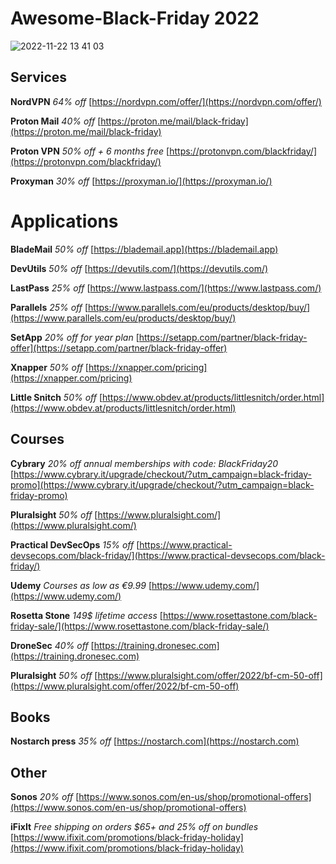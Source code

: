 # Awesome-Black-Friday 2022

![2022-11-22 13 41 03](https://user-images.githubusercontent.com/738921/203316739-6fc312d0-ea6e-47f6-b183-e91e674cbcd9.jpg)


## Services

**NordVPN** *64% off* [https://nordvpn.com/offer/](https://nordvpn.com/offer/)

**Proton Mail** *40% off* [https://proton.me/mail/black-friday](https://proton.me/mail/black-friday)

**Proton VPN** *50% off + 6 months free* [https://protonvpn.com/blackfriday/](https://protonvpn.com/blackfriday/)

**Proxyman** *30% off* [https://proxyman.io/](https://proxyman.io/)


# Applications

**BladeMail** *50% off* [https://blademail.app](https://blademail.app)

**DevUtils** *50% off* [https://devutils.com/](https://devutils.com/)

**LastPass** *25% off* [https://www.lastpass.com/](https://www.lastpass.com/)

**Parallels** *25% off* [https://www.parallels.com/eu/products/desktop/buy/](https://www.parallels.com/eu/products/desktop/buy/)

**SetApp** *20% off for year plan* [https://setapp.com/partner/black-friday-offer](https://setapp.com/partner/black-friday-offer)

**Xnapper** *50% off* [https://xnapper.com/pricing](https://xnapper.com/pricing)

**Little Snitch** *50% off* [https://www.obdev.at/products/littlesnitch/order.html](https://www.obdev.at/products/littlesnitch/order.html)

## Courses

**Cybrary** *20% off annual memberships with code: BlackFriday20* [https://www.cybrary.it/upgrade/checkout/?utm_campaign=black-friday-promo](https://www.cybrary.it/upgrade/checkout/?utm_campaign=black-friday-promo)

**Pluralsight** *50% off* [https://www.pluralsight.com/](https://www.pluralsight.com/)

**Practical DevSecOps** *15% off* [https://www.practical-devsecops.com/black-friday/](https://www.practical-devsecops.com/black-friday/)

**Udemy** *Courses as low as €9.99* [https://www.udemy.com/](https://www.udemy.com/)

**Rosetta Stone** *149$ lifetime access* [https://www.rosettastone.com/black-friday-sale/](https://www.rosettastone.com/black-friday-sale/)

**DroneSec** *40% off* [https://training.dronesec.com](https://training.dronesec.com)

**Pluralsight** *50% off* [https://www.pluralsight.com/offer/2022/bf-cm-50-off](https://www.pluralsight.com/offer/2022/bf-cm-50-off)

## Books
**Nostarch press** *35% off* [https://nostarch.com](https://nostarch.com)


## Other

**Sonos** *20% off* [https://www.sonos.com/en-us/shop/promotional-offers](https://www.sonos.com/en-us/shop/promotional-offers)

**iFixIt** *Free shipping on orders $65+ and 25% off on bundles* [https://www.ifixit.com/promotions/black-friday-holiday](https://www.ifixit.com/promotions/black-friday-holiday)


